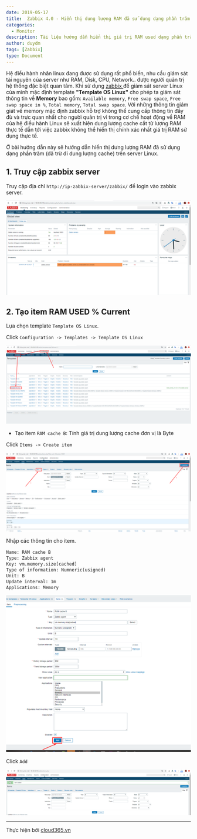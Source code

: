 ```yaml
---
date: 2019-05-17
title:  Zabbix 4.0 - Hiển thị dung lượng RAM đã sử dụng dạng phần trăm
categories:
  - Monitor
description: Tài liệu hướng dẫn hiển thị giá trị RAM used dạng phần trăm trên server Linux.
author: duydm
tags: [Zabbix]
type: Document
---
```


Hệ điều hành nhân linux đang được sử dụng rất phổ biến, nhu cầu giám sát tài nguyên của server như RAM, Disk, CPU, Network.. được người quản trị hệ thống đặc biệt quan tâm. Khi sử dụng <a href="https://blog.cloud365.vn/monitor/cai-dat-zabbix-4-lts-tren-centos7/" target="_blank">zabbix </a> để giám sát server Linux của mình mặc định template **"Template OS Linux"** cho phép ta giám sát thông tin về **Memory** bao gồm: `Available memory`,  `Free swap space`, `Free swap space in %`, `Total memory`, `Total swap space`. Với những thông tin giám giát về memory mặc định zabbix hỗ trợ không thể cung cấp thông tin đầy đủ và trực quan nhất cho người quản trị vì trong cơ chế hoạt động về RAM của hệ điều hành Linux sẽ xuất hiện dung lượng cache cắt từ lượng RAM thực tế dẫn tới việc zabbix không thể hiển thị chính xác nhất giá trị RAM sử dụng thực tế.

Ở bài hướng dẫn này sẽ hướng dẫn hiển thị dưng lượng RAM đã sử dụng dạng phần trăm (đã trừ đi dung lượng cache) trên server Linux.

## 1. Truy cập zabbix server

Truy cập địa chỉ `http://ip-zabbix-server/zabbix/` để login vào zabbix server.

![](/images/img-ram-phan-tram/Screenshot_1482.png)

## 2. Tạo item 	RAM USED % Current

Lựa chọn template `Template OS Linux`.

Click `Configuration -> Templates -> Template OS Linux`

![](/images/img-ram-phan-tram/Screenshot_1483.png)

- Tạo item `RAM cache B`: Tính giá trị dung lượng cache đơn vị là Byte

Click `Items -> Create item`

![](/images/img-ram-phan-tram/Screenshot_1484.png)

Nhập các thông tin cho item.

```
Name: RAM cache B
Type: Zabbix agent
Key: vm.memory.size[cached]
Type of information: Numneric(usigned)
Unit: B
Update interval: 1m
Applications: Memory
```

![](/images/img-ram-phan-tram/Screenshot_1486.png)

Click `Add`

![](/images/img-ram-phan-tram/Screenshot_1487.png)






















---
Thực hiện bởi <a href="https://cloud365.vn/" target="_blank">cloud365.vn</a>